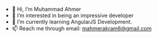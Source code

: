 - 👋 Hi, I’m Muhammad Ahmer
- 👀 I’m interested in being an impressive developer
- 🌱 I’m currently learning AngularJS Development.
- 📫 Reach me through email: mahmerakram6@gmail.com

<!---
01Ahmer/01Ahmer is a ✨ special ✨ repository because its `README.md` (this file) appears on your GitHub profile.
You can click the Preview link to take a look at your changes.
<!--- 💞️ I’m looking to collaborate on ...
--->
